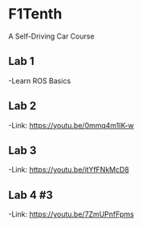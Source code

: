 # F1Tenth 
A Self-Driving Car Course

## Lab 1 ##
-Learn ROS Basics

## Lab 2 ##
-Link: https://youtu.be/0mmq4m1IK-w 

## Lab 3 ##
-Link: https://youtu.be/itYfFNkMcD8

## Lab 4 #3
-Link: https://youtu.be/7ZmUPnfFpms
